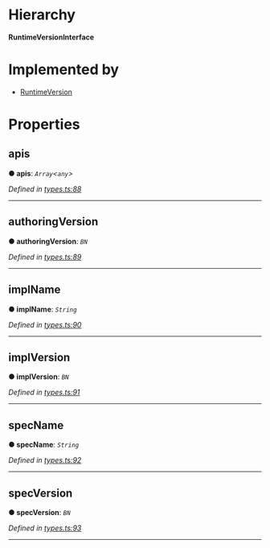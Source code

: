 

# Hierarchy

**RuntimeVersionInterface**

# Implemented by

* [RuntimeVersion](../classes/_rpc_runtimeversion_.runtimeversion.md)

# Properties

<a id="apis"></a>

##  apis

**● apis**: *`Array`<`any`>*

*Defined in [types.ts:88](https://github.com/polkadot-js/api/blob/4ee77dc/packages/types/src/types.ts#L88)*

___
<a id="authoringversion"></a>

##  authoringVersion

**● authoringVersion**: *`BN`*

*Defined in [types.ts:89](https://github.com/polkadot-js/api/blob/4ee77dc/packages/types/src/types.ts#L89)*

___
<a id="implname"></a>

##  implName

**● implName**: *`String`*

*Defined in [types.ts:90](https://github.com/polkadot-js/api/blob/4ee77dc/packages/types/src/types.ts#L90)*

___
<a id="implversion"></a>

##  implVersion

**● implVersion**: *`BN`*

*Defined in [types.ts:91](https://github.com/polkadot-js/api/blob/4ee77dc/packages/types/src/types.ts#L91)*

___
<a id="specname"></a>

##  specName

**● specName**: *`String`*

*Defined in [types.ts:92](https://github.com/polkadot-js/api/blob/4ee77dc/packages/types/src/types.ts#L92)*

___
<a id="specversion"></a>

##  specVersion

**● specVersion**: *`BN`*

*Defined in [types.ts:93](https://github.com/polkadot-js/api/blob/4ee77dc/packages/types/src/types.ts#L93)*

___

